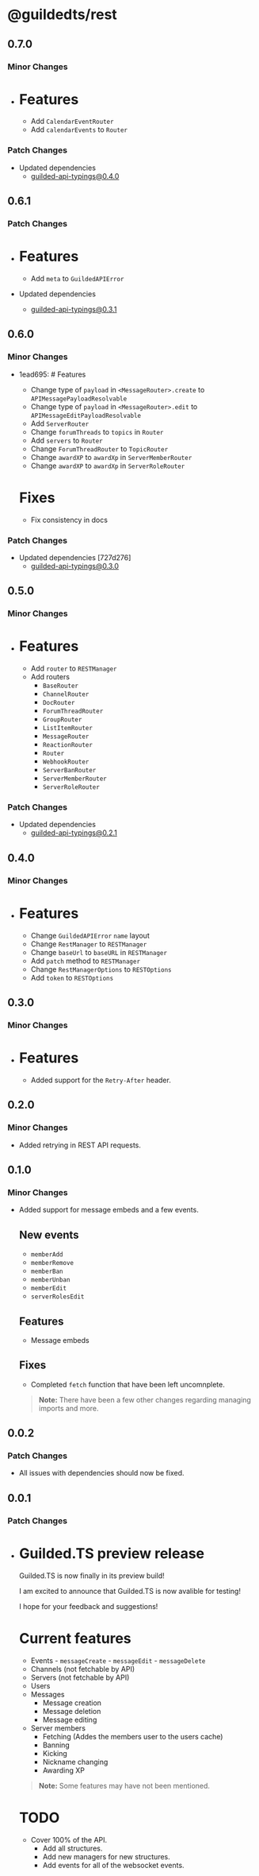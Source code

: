# @guildedts/rest

## 0.7.0

### Minor Changes

-   # Features

    -   Add `CalendarEventRouter`
    -   Add `calendarEvents` to `Router`

### Patch Changes

-   Updated dependencies
    -   guilded-api-typings@0.4.0

## 0.6.1

### Patch Changes

-   # Features

    -   Add `meta` to `GuildedAPIError`

-   Updated dependencies
    -   guilded-api-typings@0.3.1

## 0.6.0

### Minor Changes

-   1ead695: # Features

    -   Change type of `payload` in `<MessageRouter>.create` to `APIMessagePayloadResolvable`
    -   Change type of `payload` in `<MessageRouter>.edit` to `APIMessageEditPayloadResolvable`
    -   Add `ServerRouter`
    -   Change `forumThreads` to `topics` in `Router`
    -   Add `servers` to `Router`
    -   Change `ForumThreadRouter` to `TopicRouter`
    -   Change `awardXP` to `awardXp` in `ServerMemberRouter`
    -   Change `awardXP` to `awardXp` in `ServerRoleRouter`

    # Fixes

    -   Fix consistency in docs

### Patch Changes

-   Updated dependencies [727d276]
    -   guilded-api-typings@0.3.0

## 0.5.0

### Minor Changes

-   # Features

    -   Add `router` to `RESTManager`
    -   Add routers
        -   `BaseRouter`
        -   `ChannelRouter`
        -   `DocRouter`
        -   `ForumThreadRouter`
        -   `GroupRouter`
        -   `ListItemRouter`
        -   `MessageRouter`
        -   `ReactionRouter`
        -   `Router`
        -   `WebhookRouter`
        -   `ServerBanRouter`
        -   `ServerMemberRouter`
        -   `ServerRoleRouter`

### Patch Changes

-   Updated dependencies
    -   guilded-api-typings@0.2.1

## 0.4.0

### Minor Changes

-   # Features

    -   Change `GuildedAPIError` `name` layout
    -   Change `RestManager` to `RESTManager`
    -   Change `baseUrl` to `baseURL` in `RESTManager`
    -   Add `patch` method to `RESTManager`
    -   Change `RestManagerOptions` to `RESTOptions`
    -   Add `token` to `RESTOptions`

## 0.3.0

### Minor Changes

-   # Features

    -   Added support for the `Retry-After` header.

## 0.2.0

### Minor Changes

-   Added retrying in REST API requests.

## 0.1.0

### Minor Changes

-   Added support for message embeds and a few events.

    ## New events

    -   `memberAdd`
    -   `memberRemove`
    -   `memberBan`
    -   `memberUnban`
    -   `memberEdit`
    -   `serverRolesEdit`

    ## Features

    -   Message embeds

    ## Fixes

    -   Completed `fetch` function that have been left uncomnplete.

    > **Note:** There have been a few other changes regarding managing imports and more.

## 0.0.2

### Patch Changes

-   All issues with dependencies should now be fixed.

## 0.0.1

### Patch Changes

-   # Guilded.TS preview release

    Guilded.TS is now finally in its preview build!

    I am excited to announce that Guilded.TS is now avalible for testing!

    I hope for your feedback and suggestions!

    # Current features

    -   Events - `messageCreate` - `messageEdit` - `messageDelete`
    -   Channels (not fetchable by API)
    -   Servers (not fetchable by API)
    -   Users
    -   Messages
        -   Message creation
        -   Message deletion
        -   Message editing
    -   Server members
        -   Fetching (Addes the members user to the users cache)
        -   Banning
        -   Kicking
        -   Nickname changing
        -   Awarding XP

    > **Note:** Some features may have not been mentioned.

    # TODO

    -   Cover 100% of the API.
        -   Add all structures.
        -   Add new managers for new structures.
        -   Add events for all of the websocket events.
